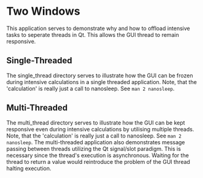 # Two Windows

This application serves to demonstrate why and how to offload intensive tasks to seperate
threads in Qt. This allows the GUI thread to remain responsive.

## Single-Threaded

The single\_thread directory serves to illustrate how the GUI can be frozen during intensive
calculations in a single threaded application. Note, that the 'calculation' is really just
a call to nanosleep. See `man 2 nanosleep`.

## Multi-Threaded

The multi\_thread directory serves to illustrate how the GUI can be kept responsive even
during intensive calculations by utilising multiple threads. Note, that the 'calculation' is
really just a call to nanosleep. See `man 2 nanosleep`. The multi-threaded application also
demonstrates message passing between threads utilizing the Qt signal/slot paradigm. This is
necessary since the thread's execution is asynchronous. Waiting for the thread to return a 
value would reintroduce the problem of the GUI thread halting execution.
